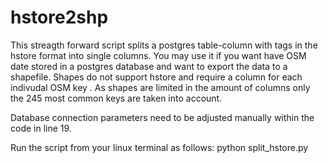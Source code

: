 hstore2shp
==========

This streagth forward script splits a postgres table-column with tags in the hstore format into single columns. You may use it if you want have OSM date stored in a postgres database and want to export the data to a shapefile. Shapes do not support hstore and require a column for each indivudal OSM key
. As shapes are limited in the amount of columns only the 245 most common keys are taken into account.

Database connection parameters need to be adjusted manually within the code in line 19.

Run the script from your linux terminal as follows:
python split_hstore.py
